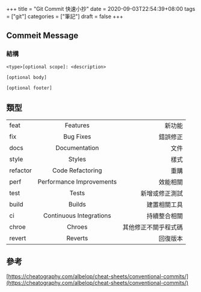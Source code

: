 +++
title = "Git Commit 快速小抄"
date = 2020-09-03T22:54:39+08:00
tags = ["git"]
categories = ["筆記"]
draft = false
+++
## Commeit Message

### 結構
```
<­typ­e>­[o­ptional scope]: <de­scr­ipt­ion­>

[optional body]

[optional footer]
```

## 類型

|          |                         |                    |
|----------|:-----------------------:|-------------------:|
| feat     |Features                 | 新功能 |
| fix      |Bug Fixes                | 錯誤修正 |
| docs     |Documentation            | 文件 |
| style    |Styles                   | 樣式 |
| refactor |Code Refactoring         | 重購 |
| perf     |Performance Improvements | 效能相關 |
| test     |Tests                    | 新增或修正測試 |
| build    |Builds                   | 建置相關工具 |
| ci       |Continuous Integrations  | 持續整合相關 |
| chroe    |Chroes                   | 其他修正不關乎程式碼 |
| revert   |Reverts                  | 回復版本 |
    

## 參考
[https://cheatography.com/albelop/cheat-sheets/conventional-commits/](https://cheatography.com/albelop/cheat-sheets/conventional-commits/)